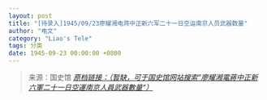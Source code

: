 ```yaml
---
layout: post
title: "[待录入]1945/09/23廖耀湘电蒋中正新六军二十一日空运南京人员武器数量"
author: "电文"
category: "Liao's Tele"
tags: 分类
date: 1945-09-23 00:00:00 +0800
---
```

> 来源：国史馆 [*原档链接：（暂缺，可于国史馆网站搜索“廖耀湘電蔣中正新六軍二十一日空運南京人員武器數量“）*]()
